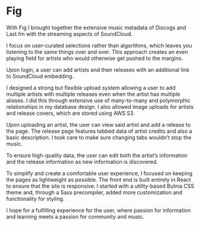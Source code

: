 # Fig
With Fig I brought together the extensive music metadata of Discogs and Last.fm with the streaming aspects of SoundCloud.

I focus on user-curated selections rather than algorithms, which leaves you listening to the same things over and over. This approach creates an even playing field for artists who would otherwise get pushed to the margins.

Upon login, a user can add artists and their releases with an additional link to SoundCloud embedding.

I designed a strong but flexible upload system allowing a user to add multiple artists with multiple releases even when the artist has multiple aliases. I did this through extensive use of many-to-many and polymorphic relationships in my database design. I also allowed image uploads for artists and release covers, which are stored using AWS S3.

Upon uploading an artist, the user can view said artist and add a release to the page. The release page features tabbed data of artist credits and also a basic description. I took care to make sure changing tabs wouldn’t stop the music. 

To ensure high-quality data, the user can edit both the artist’s information and the release information as new information is discovered.

To simplify and create a comfortable user experience, I focused on keeping the pages as lightweight as possible. The front end is built entirely in React to ensure that the site is responsive. I started with a utility-based Bulma CSS theme and, through a Sass precompiler, added more customization and functionality for styling.

I hope for a fulfilling experience for the user, where passion for information and learning meets a passion for community and music.

